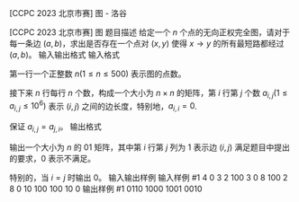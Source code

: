 



[CCPC 2023 北京市赛] 图 - 洛谷














[CCPC 2023 北京市赛] 图
题目描述
给定一个 $n$ 个点的无向正权完全图，请对于每一条边 $(a,b)$，求出是否存在一个点对 $(x,y)$ 使得 $x\rightarrow y$ 的所有最短路都经过 $(a,b)$。
输入输出格式
输入格式

第一行一个正整数 $n (1 \le n \le 500)$ 表示图的点数。

接下来 $n$ 行每行 $n$ 个数，构成一个大小为 $n\times n$ 的矩阵，第 $i$ 行第 $j$ 个数 $a_{i,j}(1\leq a_{i,j}\leq 10^6)$ 表示 $(i,j)$ 之间的边长度，特别地，$a_{i,i} = 0$.

保证 $a_{i,j}=a_{j,i}$。
输出格式

输出一个大小为 $n$ 的 $01$ 矩阵，其中第 $i$ 行第 $j$ 列为 $1$ 表示边 $(i,j)$ 满足题目中提出的要求，$0$ 表示不满足。

特别的，当 $i=j$ 时输出 $0$。
输入输出样例
输入样例 #1
4
0 3 2 100
3 0 8 100
2 8 0 10
100 100 10 0
输出样例 #1
0110
1000
1001
0010






